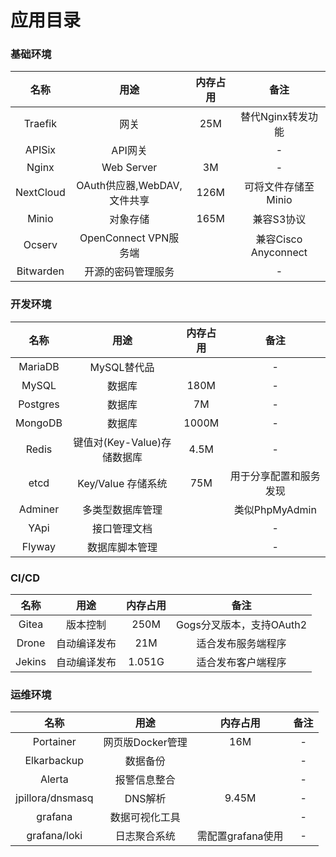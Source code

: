 # 应用目录

### 基础环境

| 名称 | 用途 | 内存占用 | 备注 |
| :---: | :---: | :---: | :---: |
| Traefik | 网关 | 25M | 替代Nginx转发功能 |
| APISix | API网关 |  | - |
| Nginx | Web Server | 3M | - |
| NextCloud | OAuth供应器,WebDAV,文件共享 | 126M | 可将文件存储至Minio |
| Minio | 对象存储 | 165M | 兼容S3协议 |
| Ocserv | OpenConnect VPN服务端 |  | 兼容Cisco Anyconnect |
| Bitwarden | 开源的密码管理服务 |  | - |

### 开发环境

| 名称 | 用途 | 内存占用 | 备注 |
| :---: | :---: | :---: | :---: |
| MariaDB | MySQL替代品 |  | - |
| MySQL | 数据库 | 180M | - |
| Postgres | 数据库 | 7M | - |
| MongoDB | 数据库 | 1000M | - |
| Redis | 键值对\(Key-Value\)存储数据库 | 4.5M | - |
| etcd | Key/Value 存储系统 | 75M | 用于分享配置和服务发现 |
| Adminer | 多类型数据库管理 |  | 类似PhpMyAdmin |
| YApi | 接口管理文档 |  | - |
| Flyway | 数据库脚本管理 |  | - |

### CI/CD

| 名称 | 用途 | 内存占用 | 备注 |
| :---: | :---: | :---: | :---: |
| Gitea | 版本控制 | 250M | Gogs分叉版本，支持OAuth2 |
| Drone | 自动编译发布 | 21M | 适合发布服务端程序 |
| Jekins | 自动编译发布 | 1.051G | 适合发布客户端程序 |

### 运维环境

| 名称 | 用途 | 内存占用 | 备注 |
| :---: | :---: | :---: | :---: |
| Portainer | 网页版Docker管理 | 16M | - |
| Elkarbackup | 数据备份 |  | - |
| Alerta | 报警信息整合 |  | - |
| jpillora/dnsmasq | DNS解析 | 9.45M | - |
| grafana | 数据可视化工具 |  | - |
| grafana/loki | 日志聚合系统 | 需配置grafana使用 | - |

